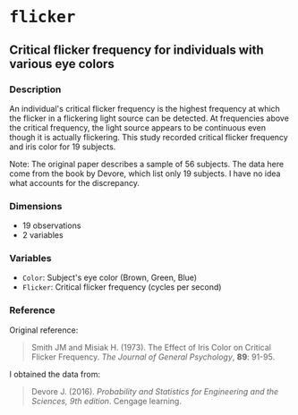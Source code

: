 # <tt>flicker</tt>
## Critical flicker frequency for individuals with various eye colors

### Description

An individual's critical flicker frequency is the highest frequency at which the flicker in a flickering light source can be detected. At frequencies above the critical frequency, the light source appears to be continuous even though it is actually flickering. This study recorded critical flicker frequency and iris color for 19 subjects.

Note: The original paper describes a sample of 56 subjects.  The data here come from the book by Devore, which list only 19 subjects.  I have no idea what accounts for the discrepancy.

### Dimensions

* 19 observations
* 2 variables

### Variables

* `Color`: Subject's eye color (Brown, Green, Blue)
* `Flicker`: Critical flicker frequency (cycles per second)

### Reference

Original reference:

> Smith JM and Misiak H. (1973). The Effect of Iris Color on Critical Flicker Frequency. *The Journal of General Psychology*, **89**: 91-95.

I obtained the data from:

> Devore J. (2016). *Probability and Statistics for Engineering and the Sciences, 9th edition*.  Cengage learning.

